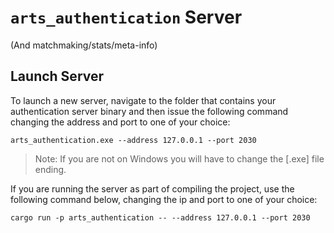 # `arts_authentication` Server

(And matchmaking/stats/meta-info)

## Launch Server

To launch a new server, navigate to the folder that contains your authentication server binary and then issue the following command changing the address and port to one of your choice:

`arts_authentication.exe --address 127.0.0.1 --port 2030`

> Note: If you are not on Windows you will have to change the [.exe] file ending.

If you are running the server as part of compiling the project, use the following command below, changing the ip and port to one of your choice:

`cargo run -p arts_authentication -- --address 127.0.0.1 --port 2030`
